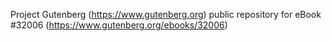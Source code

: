 Project Gutenberg (https://www.gutenberg.org) public repository for eBook #32006 (https://www.gutenberg.org/ebooks/32006)
